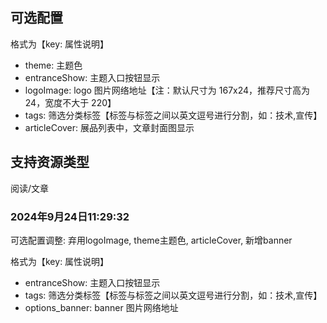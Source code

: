 ## 可选配置

格式为【key: 属性说明】

- theme: 主题色
- entranceShow: 主题入口按钮显示
- logoImage: logo 图片网络地址【注：默认尺寸为 167x24，推荐尺寸高为 24，宽度不大于 220】
- tags: 筛选分类标签【标签与标签之间以英文逗号进行分割，如：技术,宣传】
- articleCover: 展品列表中，文章封面图显示

## 支持资源类型

阅读/文章

### 2024年9月24日11:29:32

可选配置调整: 弃用logoImage, theme主题色, articleCover, 新增banner

格式为【key: 属性说明】

- entranceShow: 主题入口按钮显示
- tags: 筛选分类标签【标签与标签之间以英文逗号进行分割，如：技术,宣传】
- options_banner: banner 图片网络地址
